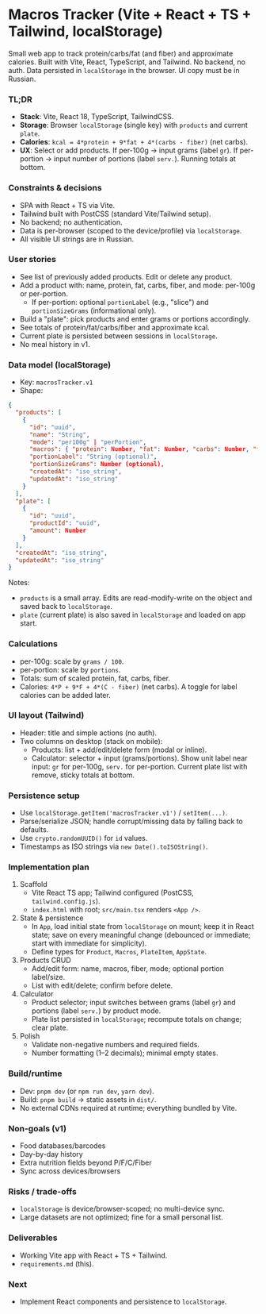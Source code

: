 # Macros Tracker (Vite + React + TS + Tailwind, localStorage)

Small web app to track protein/carbs/fat (and fiber) and approximate calories.
Built with Vite, React, TypeScript, and Tailwind. No backend, no auth. Data
persisted in `localStorage` in the browser. UI copy must be in Russian.

### TL;DR

- **Stack**: Vite, React 18, TypeScript, TailwindCSS.
- **Storage**: Browser `localStorage` (single key) with `products` and current
  `plate`.
- **Calories**: `kcal = 4*protein + 9*fat + 4*(carbs - fiber)` (net carbs).
- **UX**: Select or add products. If per-100g → input grams (label `gr`). If
  per-portion → input number of portions (label `serv.`). Running totals at
  bottom.

### Constraints & decisions

- SPA with React + TS via Vite.
- Tailwind built with PostCSS (standard Vite/Tailwind setup).
- No backend; no authentication.
- Data is per-browser (scoped to the device/profile) via `localStorage`.
- All visible UI strings are in Russian.

### User stories

- See list of previously added products. Edit or delete any product.
- Add a product with: name, protein, fat, carbs, fiber, and mode: per-100g or
  per-portion.
  - If per-portion: optional `portionLabel` (e.g., "slice") and
    `portionSizeGrams` (informational only).
- Build a "plate": pick products and enter grams or portions accordingly.
- See totals of protein/fat/carbs/fiber and approximate kcal.
- Current plate is persisted between sessions in `localStorage`.
- No meal history in v1.

### Data model (localStorage)

- Key: `macrosTracker.v1`
- Shape:

```json
{
  "products": [
    {
      "id": "uuid",
      "name": "String",
      "mode": "per100g" | "perPortion",
      "macros": { "protein": Number, "fat": Number, "carbs": Number, "fiber": Number },
      "portionLabel": "String (optional)",
      "portionSizeGrams": Number (optional),
      "createdAt": "iso_string",
      "updatedAt": "iso_string"
    }
  ],
  "plate": [
    {
      "id": "uuid",
      "productId": "uuid",
      "amount": Number
    }
  ],
  "createdAt": "iso_string",
  "updatedAt": "iso_string"
}
```

Notes:

- `products` is a small array. Edits are read-modify-write on the object and
  saved back to `localStorage`.
- `plate` (current plate) is also saved in `localStorage` and loaded on app
  start.

### Calculations

- per-100g: scale by `grams / 100`.
- per-portion: scale by `portions`.
- Totals: sum of scaled protein, fat, carbs, fiber.
- Calories: `4*P + 9*F + 4*(C - fiber)` (net carbs). A toggle for label calories
  can be added later.

### UI layout (Tailwind)

- Header: title and simple actions (no auth).
- Two columns on desktop (stack on mobile):
  - Products: list + add/edit/delete form (modal or inline).
  - Calculator: selector + input (grams/portions). Show unit label near input:
    `gr` for per-100g, `serv.` for per-portion. Current plate list with remove,
    sticky totals at bottom.

### Persistence setup

- Use `localStorage.getItem('macrosTracker.v1')` / `setItem(...)`.
- Parse/serialize JSON; handle corrupt/missing data by falling back to defaults.
- Use `crypto.randomUUID()` for `id` values.
- Timestamps as ISO strings via `new Date().toISOString()`.

### Implementation plan

1. Scaffold
   - Vite React TS app; Tailwind configured (PostCSS, `tailwind.config.js`).
   - `index.html` with root; `src/main.tsx` renders `<App />`.
2. State & persistence
   - In `App`, load initial state from `localStorage` on mount; keep it in React
     state; save on every meaningful change (debounced or immediate; start with
     immediate for simplicity).
   - Define types for `Product`, `Macros`, `PlateItem`, `AppState`.
3. Products CRUD
   - Add/edit form: name, macros, fiber, mode; optional portion label/size.
   - List with edit/delete; confirm before delete.
4. Calculator
   - Product selector; input switches between grams (label `gr`) and portions
     (label `serv.`) by product mode.
   - Plate list persisted in `localStorage`; recompute totals on change; clear
     plate.
5. Polish
   - Validate non-negative numbers and required fields.
   - Number formatting (1–2 decimals); minimal empty states.

### Build/runtime

- Dev: `pnpm dev` (or `npm run dev`, `yarn dev`).
- Build: `pnpm build` → static assets in `dist/`.
- No external CDNs required at runtime; everything bundled by Vite.

### Non-goals (v1)

- Food databases/barcodes
- Day-by-day history
- Extra nutrition fields beyond P/F/C/Fiber
- Sync across devices/browsers

### Risks / trade-offs

- `localStorage` is device/browser-scoped; no multi-device sync.
- Large datasets are not optimized; fine for a small personal list.

### Deliverables

- Working Vite app with React + TS + Tailwind.
- `requirements.md` (this).

### Next

- Implement React components and persistence to `localStorage`.
